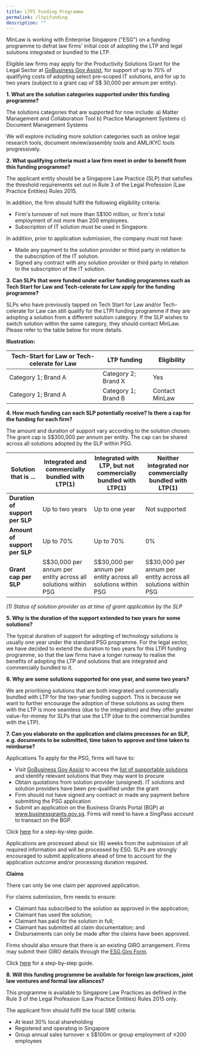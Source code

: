 ```yaml
---
title: LTPI Funding Programme
permalink: /ltpifunding
description: ""
---
```





MinLaw is working with Enterprise Singapore ("ESG") on a funding programme to defrat law firms' initial cost of adopting the LTP and legal solutions integrated or bundled to the LTP.

Eligible law firms may apply for the Productivity Solutions Grant for the Legal Sector at [GoBusiness Gov Assist](https://www.gobusiness.gov.sg/productivity-solutions-grant/itsolution/legal/), for support of up to 70% of qualifying costs of adopting select pre-scoped IT solutions, and for up to two years (subject to a grant cap of S$ 30,000 per annum per entity).

**1. What are the solution categories supported under this funding programme?**

The solutions categories that are supported for now include:
a) Matter Management and Collaboration Tool
b) Practice Management Systems
c) Document Management Systems

We will explore including more solution categories such as online legal research tools, document review/assembly tools and AML/KYC tools progressively.

**2. What qualifying criteria must a law firm meet in order to benefit from this funding programme?**

The applicant entity should be a Singapore Law Practice (SLP) that satisfies the threshold requirements set out in Rule 3 of the Legal Profession (Law Practice Entities) Rules 2015.

In addition, the firm should fulfil the following eligibility criteria:
* Firm's turnover of not more than S$100 million, or firm's total employment of not more than 200 employees.
* Subscription of IT solution must be used in Singapore.

In addition, prior to application submission, the company must not have:
* Made any payment to the solution provider or third party in relation to the subscription of the IT solution.
* Signed any contract with any solution provider or third party in relation to the subscription of the IT solution.

**3. Can SLPs that were funded under earlier funding programmes such as Tech Start for Law and Tech-celerate for Law apply for the funding programme?**

SLPs who have previously tapped on Tech Start for Law and/or Tech-celerate for Law can still qualify for the LTPI funding programme if they are adopting a solution from a different solution category. If the SLP wishes to switch solution within the same category, they should contact MinLaw. Please refer to the table below for more details.

**Illustration:**

| **Tech-Start for Law or Tech-celerate for Law** | **LTP funding** | **Eligibility** |
| -------- | -------- | -------- |
| Category 1; Brand A   | Category 2; Brand X     | Yes   |
| Category 1; Brand A   | Category 1; Brand B | Contact MinLaw |


**4. How much funding can each SLP potentially receive? Is there a cap for the funding for each firm?**

The amount and duration of support vary according to the solution chosen. The grant cap is S$300,000 per annum per entity. The cap can be shared across all solutions adopted by the SLP within PSG.

| **Solution that is ...** | **Integrated and commercially bundled with LTP**(1) | **Integrated with LTP, but not commercially bundled with LTP**(1) | **Neither integrated nor commercially bundled with LTP**(1) | 
| -------- | -------- | -------- | -------- | 
| **Duration of support per SLP** | Up to two years | Up to one year | Not supported | 
| **Amount of support per SLP** | Up to 70% | Up to 70% | 0%  | 
| **Grant cap per SLP**  | S$30,000 per annum per entity across all solutions within PSG | S$30,000 per annum per entity across all solutions within PSG  | S$30,000 per annum per entity across all solutions within PSG  | 

*(1) Status of solution provider as at time of grant application by the SLP*

**5. Why is the duration of the support extended to two years for some solutions?**

The typical duration of support for adopting of technology solutions is usually one year under the standard PSG programme. For the legal sector, we have decided to extend the duration to two years for this LTPI funding programme, so that the law firms have a longer runway to realise the benefits of adopting the LTP and solutions that are integrated and commercially bundled to it. 

**6. Why are some solutions supported for one year, and some two years?**

We are prioritising solutions that are both integrated and commercially bundled with LTP for the two-year funding support. This is because we want to further encourage the adoption of these solutions as using them with the LTP is more seamless (due to the integration) and they offer greater value-for-money for SLPs that use the LTP (due to the commercial bundles with the LTP). 

**7. Can you elaborate on the application and claims processes for an SLP, e.g. documents to be submitted, time taken to approve and time taken to reimburse?**

Applications
To apply for the PSG, firms will have to:
* Visit [GoBusiness Gov Assist](https://www.gobusiness.gov.sg/gov-assist/) to access the [list of supportable solutions](https://www.gobusiness.gov.sg/productivity-solutions-grant/) and identify relevant solutions that they may want to procure
* Obtain quotations from solution provider (unsigned). IT solutions and solution providers have been pre-qualified under the grant
* Firm should not have signed any contract or made any payment before submitting the PSG application
* Submit an application on the Business Grants Portal (BGP) at www.businessgrants.gov.sg. Firms will need to have a SingPass account to transact on the BGP.

Click [here](https://www.enterprisesg.gov.sg/-/media/esg/files/financial-assistance/grants/for-local-companies/productivity-solutions-grant/psg-step-by-step-guide.pdf?la=en) for a step-by-step guide.

Applications are processed about six (6) weeks from the submission of all required information and will be processed by ESG. SLPs are strongly encouraged to submit applications ahead of time to account for the application outcome and/or processing duration required. 

**Claims**

There can only be one claim per approved application.

For claims submission,  firm needs to ensure:
* Claimant has subscribed to the solution as approved in the application; 
* Claimant has used the solution; 
* Claimant has paid for the solution in full; 
* Claimant has submitted all claim documentation; and
* Disbursements can only be made after the claims have been approved.

Firms should also ensure that there is an existing GIRO arrangement. Firms may submit their GIRO details through the [ESG Giro Form](https://form.gov.sg/#!/6051dc1769a33e00121ed0e7). 

Click [here](https://www.enterprisesg.gov.sg/-/media/esg/files/financial-assistance/grants/for-local-companies/productivity-solutions-grant/psg-step-by-step-guide.pdf?la=en) for a step-by-step guide.

**8. Will this funding programme be available for foreign law practices, joint law ventures and formal law alliances?**

This programme is available to Singapore Law Practices as defined in the Rule 3 of the Legal Profession (Law Practice Entities) Rules 2015 only. 

The applicant firm should fulfil the local SME criteria:
* At least 30% local shareholding 
* Registered and operating in Singapore 
* Group annual sales turnover ≤ S$100m or group employment of ≤200 employees
